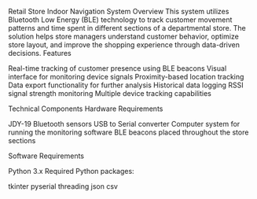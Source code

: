 Retail Store Indoor Navigation System
Overview
This system utilizes Bluetooth Low Energy (BLE) technology to track customer movement patterns and time spent in different sections of a departmental store. The solution helps store managers understand customer behavior, optimize store layout, and improve the shopping experience through data-driven decisions.
Features

Real-time tracking of customer presence using BLE beacons
Visual interface for monitoring device signals
Proximity-based location tracking
Data export functionality for further analysis
Historical data logging
RSSI signal strength monitoring
Multiple device tracking capabilities

Technical Components
Hardware Requirements

JDY-19 Bluetooth sensors
USB to Serial converter
Computer system for running the monitoring software
BLE beacons placed throughout the store sections

Software Requirements

Python 3.x
Required Python packages:

tkinter
pyserial
threading
json
csv
